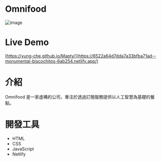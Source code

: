 # Omnifood
![image](https://github.com/Yung-Che/Omnifood/blob/main/img/omnifood.png)

# Live Demo
[https://yung-che.github.io/Mapty/](https://6522a64d7dda7a33bfba71ad--monumental-biscochitos-6ab254.netlify.app/)

# 介紹 
Omnifood 是一家虛構的公司，專注於透過訂閱服務提供以人工智慧為基礎的餐點。

# 開發工具
- HTML
- CSS
- JavaScript
- Netlify
